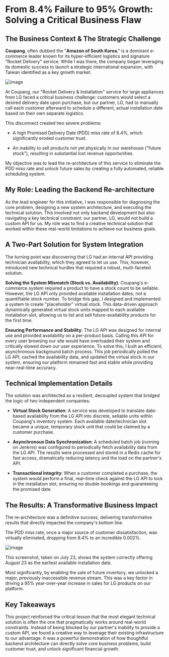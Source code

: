 # From 8.4% Failure to 95% Growth: Solving a Critical Business Flaw

## The Business Context & The Strategic Challenge
__Coupang__, often dubbed the "__Amazon of South Korea__," is a dominant e-commerce leader known for its hyper-efficient logistics and signature "Rocket Delivery" service. While I was there, the company began leveraging its domestic success to launch a strategic international expansion, with Taiwan identified as a key growth market.

![image](https://github.com/user-attachments/assets/61bf71b8-88d2-4edf-a383-e755c45a5f4e)


At Coupang, our "Rocket Delivery & Installation" service for large appliances from LG faced a critical business challenge: customers would select a desired delivery date upon purchase, but our partner, LG, had to manually call each customer afterward to schedule a different, actual installation date based on their own separate logistics.

This disconnect created two severe problems:

* A high Promised Delivery Date (PDD) miss rate of 8.4%, which significantly eroded customer trust.

* An inability to sell products not yet physically in our warehouse ("future stock"), resulting in substantial lost revenue opportunities.

My objective was to lead the re-architecture of this service to eliminate the PDD miss rate and unlock future sales by creating a fully automated, reliable scheduling system.

## My Role: Leading the Backend Re-architecture
As the lead engineer for this initiative, I was responsible for diagnosing the core problem, designing a new system architecture, and executing the technical solution. This involved not only backend development but also navigating a key technical constraint: our partner, LG, would not build a custom API for us. My role was to find a creative technical solution that worked within these real-world limitations to achieve our business goals.

## A Two-Part Solution for System Integration
The turning point was discovering that LG had an internal API providing technician availability, which they agreed to let us use. This, however, introduced new technical hurdles that required a robust, multi-faceted solution.

__Solving the System Mismatch (Stock vs. Availability)__: Coupang's e-commerce system required a product to have a stock count to be sellable. However, the LG API only provided available installation dates, not a quantifiable stock number. To bridge this gap, I designed and implemented a system to create "placeholder" virtual stock. This data-driven approach dynamically generated virtual stock units mapped to each available installation slot, allowing us to list and sell future-availability products for the first time.

__Ensuring Performance and Stability__: The LG API was designed for internal use and provided availability on a per-product basis. Calling this API for every user browsing our site would have overloaded their system and critically slowed down our user experience. To solve this, I built an efficient, asynchronous background batch process. This job periodically polled the LG API, cached the availability data, and updated the virtual stock in our system, ensuring our platform remained fast and stable while providing near-real-time accuracy.

## Technical Implementation Details
The solution was architected as a resilient, decoupled system that bridged the logic of two independent companies:

* __Virtual Stock Generation__: A service was developed to translate date-based availability from the LG API into discrete, sellable units within Coupang's inventory system. Each available date/technician slot became a unique, temporary stock unit that could be claimed by a customer purchase.

* __Asynchronous Data Synchronization__: A scheduled batch job (running on Jenkins) was configured to periodically fetch availability data from the LG API. The results were processed and stored in a Redis cache for fast access, dramatically reducing latency and the load on the partner's API.

* __Transactional Integrity__: When a customer completed a purchase, the system would perform a final, real-time check against the LG API to lock in the installation slot, ensuring no double-bookings and guaranteeing the promised date.

## The Results: A Transformative Business Impact
The re-architecture was a definitive success, delivering transformative results that directly impacted the company's bottom line.

The PDD miss rate, once a major source of customer dissatisfaction, was virtually eliminated, dropping from 8.4% to an incredible 0.002%.

![image](https://github.com/user-attachments/assets/53a47276-270d-4649-a9be-02fa95386c00)

This screenshot, taken on July 23, shows the system correctly offering August 23 as the earliest available installation date.

Most significantly, by enabling the sale of future inventory, we unlocked a major, previously inaccessible revenue stream. This was a key factor in driving a 95% year-over-year increase in sales for LG products on our platform.

## Key Takeaways
This project reinforced the critical lesson that the most elegant technical solution is often the one that pragmatically works around real-world constraints. Instead of being blocked by our partner's inability to provide a custom API, we found a creative way to leverage their existing infrastructure to our advantage. It was a powerful demonstration of how thoughtful backend architecture can directly solve core business problems, build customer trust, and unlock significant financial growth.
